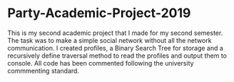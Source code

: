 # Party-Academic-Project-2019

This is my second academic project that I made for my second semester. The task was to make a simple social network without all the network communication. I created profiles, a Binary Search Tree for storage and a recursively define traversal method to read the profiles and output them to console. All code has been commented following the university commmenting standard.

